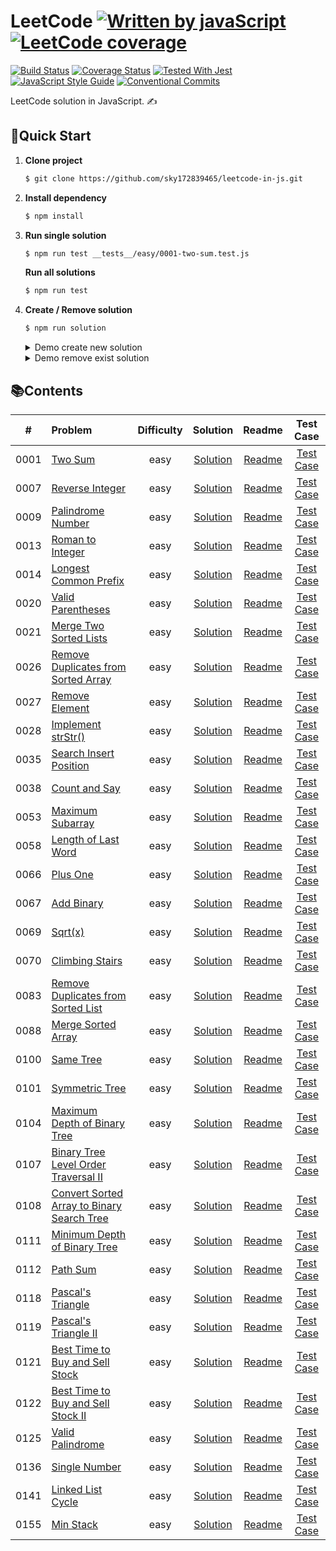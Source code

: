 # LeetCode  [![Written by javaScript][javascript-image]][javascript-url] [![LeetCode coverage][leetcode-image]][leetcode-url]
[javascript-image]: https://img.shields.io/badge/Language-JavaScript-yellow.svg
[javascript-url]: https://zh.wikipedia.org/wiki/JavaScript
[leetcode-image]: https://leetcode-badge.chyroc.cn/?name=sky172839465&leetcode_badge_style=Solved/Total-{{.solved_question}}/{{.all_question}}-green.svg
[leetcode-url]: https://leetcode.com/sky172839465

[![Build Status][travis-image]][travis-url]
[![Coverage Status][codecov-image]][codecov-url]
[![Tested With Jest][jest-image]][jest-url]
[![JavaScript Style Guide][standard-image]][standard-url]
[![Conventional Commits][conventional-commits-image]][conventional-commits-url]

[travis-image]: https://img.shields.io/travis/sky172839465/leetcode-in-js.svg?branch=master
[travis-url]: https://travis-ci.org/sky172839465/leetcode-in-js
[codecov-image]: https://img.shields.io/codecov/c/github/sky172839465/leetcode-in-js.svg
[codecov-url]: https://codecov.io/gh/sky172839465/leetcode-in-js
[jest-image]: https://img.shields.io/badge/tested_with-jest-99424f.svg
[jest-url]: https://github.com/facebook/jest
[standard-image]: https://img.shields.io/badge/code_style-standard-brightgreen.svg
[standard-url]: https://standardjs.com
[conventional-commits-image]: https://img.shields.io/badge/Conventional%20Commits-1.0.0-yellow.svg
[conventional-commits-url]: https://conventionalcommits.org
LeetCode solution in JavaScript. ✍️

## 🚀**Quick Start**
1. **Clone project**
    ```sh
    $ git clone https://github.com/sky172839465/leetcode-in-js.git
    ```
2. **Install dependency**
    ```sh
    $ npm install
    ```
3. **Run single solution**
    ```sh
    $ npm run test __tests__/easy/0001-two-sum.test.js
    ```
    **Run all solutions**
    ```sh
    $ npm run test
    ```
4.  **Create / Remove solution**
    ```sh
    $ npm run solution
    ```
    <details>
      <summary>Demo create new solution</summary>

      ![create-solution](https://user-images.githubusercontent.com/9082423/58757240-7391a400-853b-11e9-9716-f2d13b286fbf.gif)
    </details>
    <details>
    <summary>Demo remove exist solution</summary>

      ![remove-solution](https://user-images.githubusercontent.com/9082423/58757241-742a3a80-853b-11e9-873e-e1bc0feb6a8c.gif)
    </details>

## 📚**Contents**
| # | Problem | Difficulty | Solution | Readme | Test Case |
| :---: | :--- | :---: | :---: | :---: | :---: |
|0001|[Two Sum](https://leetcode.com/problems/two-sum)|easy|[Solution](./src/easy/0001-two-sum/index.js)|[Readme](./src/easy/0001-two-sum/README.md)|[Test Case](./__tests__/easy/0001-two-sum.test.js)|
|0007|[Reverse Integer](https://leetcode.com/problems/reverse-integer)|easy|[Solution](./src/easy/0007-reverse-integer/index.js)|[Readme](./src/easy/0007-reverse-integer/README.md)|[Test Case](./__tests__/easy/0007-reverse-integer.test.js)|
|0009|[Palindrome Number](https://leetcode.com/problems/palindrome-number)|easy|[Solution](./src/easy/0009-palindrome-number/index.js)|[Readme](./src/easy/0009-palindrome-number/README.md)|[Test Case](./__tests__/easy/0009-palindrome-number.test.js)|
|0013|[Roman to Integer](https://leetcode.com/problems/roman-to-integer)|easy|[Solution](./src/easy/0013-roman-to-integer/index.js)|[Readme](./src/easy/0013-roman-to-integer/README.md)|[Test Case](./__tests__/easy/0013-roman-to-integer.test.js)|
|0014|[Longest Common Prefix](https://leetcode.com/problems/longest-common-prefix)|easy|[Solution](./src/easy/0014-longest-common-prefix/index.js)|[Readme](./src/easy/0014-longest-common-prefix/README.md)|[Test Case](./__tests__/easy/0014-longest-common-prefix.test.js)|
|0020|[Valid Parentheses](https://leetcode.com/problems/valid-parentheses)|easy|[Solution](./src/easy/0020-valid-parentheses/index.js)|[Readme](./src/easy/0020-valid-parentheses/README.md)|[Test Case](./__tests__/easy/0020-valid-parentheses.test.js)|
|0021|[Merge Two Sorted Lists](https://leetcode.com/problems/merge-two-sorted-lists)|easy|[Solution](./src/easy/0021-merge-two-sorted-lists/index.js)|[Readme](./src/easy/0021-merge-two-sorted-lists/README.md)|[Test Case](./__tests__/easy/0021-merge-two-sorted-lists.test.js)|
|0026|[Remove Duplicates from Sorted Array](https://leetcode.com/problems/remove-duplicates-from-sorted-array)|easy|[Solution](./src/easy/0026-remove-duplicates-from-sorted-array/index.js)|[Readme](./src/easy/0026-remove-duplicates-from-sorted-array/README.md)|[Test Case](./__tests__/easy/0026-remove-duplicates-from-sorted-array.test.js)|
|0027|[Remove Element](https://leetcode.com/problems/remove-element)|easy|[Solution](./src/easy/0027-remove-element/index.js)|[Readme](./src/easy/0027-remove-element/README.md)|[Test Case](./__tests__/easy/0027-remove-element.test.js)|
|0028|[Implement strStr()](https://leetcode.com/problems/implement-strstr)|easy|[Solution](./src/easy/0028-implement-strstr/index.js)|[Readme](./src/easy/0028-implement-strstr/README.md)|[Test Case](./__tests__/easy/0028-implement-strstr.test.js)|
|0035|[Search Insert Position](https://leetcode.com/problems/search-insert-position)|easy|[Solution](./src/easy/0035-search-insert-position/index.js)|[Readme](./src/easy/0035-search-insert-position/README.md)|[Test Case](./__tests__/easy/0035-search-insert-position.test.js)|
|0038|[Count and Say](https://leetcode.com/problems/count-and-say)|easy|[Solution](./src/easy/0038-count-and-say/index.js)|[Readme](./src/easy/0038-count-and-say/README.md)|[Test Case](./__tests__/easy/0038-count-and-say.test.js)|
|0053|[Maximum Subarray](https://leetcode.com/problems/maximum-subarray)|easy|[Solution](./src/easy/0053-maximum-subarray/index.js)|[Readme](./src/easy/0053-maximum-subarray/README.md)|[Test Case](./__tests__/easy/0053-maximum-subarray.test.js)|
|0058|[Length of Last Word](https://leetcode.com/problems/length-of-last-word)|easy|[Solution](./src/easy/0058-length-of-last-word/index.js)|[Readme](./src/easy/0058-length-of-last-word/README.md)|[Test Case](./__tests__/easy/0058-length-of-last-word.test.js)|
|0066|[Plus One](https://leetcode.com/problems/plus-one)|easy|[Solution](./src/easy/0066-plus-one/index.js)|[Readme](./src/easy/0066-plus-one/README.md)|[Test Case](./__tests__/easy/0066-plus-one.test.js)|
|0067|[Add Binary](https://leetcode.com/problems/add-binary)|easy|[Solution](./src/easy/0067-add-binary/index.js)|[Readme](./src/easy/0067-add-binary/README.md)|[Test Case](./__tests__/easy/0067-add-binary.test.js)|
|0069|[Sqrt(x)](https://leetcode.com/problems/sqrtx)|easy|[Solution](./src/easy/0069-sqrtx/index.js)|[Readme](./src/easy/0069-sqrtx/README.md)|[Test Case](./__tests__/easy/0069-sqrtx.test.js)|
|0070|[Climbing Stairs](https://leetcode.com/problems/climbing-stairs)|easy|[Solution](./src/easy/0070-climbing-stairs/index.js)|[Readme](./src/easy/0070-climbing-stairs/README.md)|[Test Case](./__tests__/easy/0070-climbing-stairs.test.js)|
|0083|[Remove Duplicates from Sorted List](https://leetcode.com/problems/remove-duplicates-from-sorted-list)|easy|[Solution](./src/easy/0083-remove-duplicates-from-sorted-list/index.js)|[Readme](./src/easy/0083-remove-duplicates-from-sorted-list/README.md)|[Test Case](./__tests__/easy/0083-remove-duplicates-from-sorted-list.test.js)|
|0088|[Merge Sorted Array](https://leetcode.com/problems/merge-sorted-array)|easy|[Solution](./src/easy/0088-merge-sorted-array/index.js)|[Readme](./src/easy/0088-merge-sorted-array/README.md)|[Test Case](./__tests__/easy/0088-merge-sorted-array.test.js)|
|0100|[Same Tree](https://leetcode.com/problems/same-tree)|easy|[Solution](./src/easy/0100-same-tree/index.js)|[Readme](./src/easy/0100-same-tree/README.md)|[Test Case](./__tests__/easy/0100-same-tree.test.js)|
|0101|[Symmetric Tree](https://leetcode.com/problems/symmetric-tree)|easy|[Solution](./src/easy/0101-symmetric-tree/index.js)|[Readme](./src/easy/0101-symmetric-tree/README.md)|[Test Case](./__tests__/easy/0101-symmetric-tree.test.js)|
|0104|[Maximum Depth of Binary Tree](https://leetcode.com/problems/maximum-depth-of-binary-tree)|easy|[Solution](./src/easy/0104-maximum-depth-of-binary-tree/index.js)|[Readme](./src/easy/0104-maximum-depth-of-binary-tree/README.md)|[Test Case](./__tests__/easy/0104-maximum-depth-of-binary-tree.test.js)|
|0107|[Binary Tree Level Order Traversal II](https://leetcode.com/problems/binary-tree-level-order-traversal-ii)|easy|[Solution](./src/easy/0107-binary-tree-level-order-traversal-ii/index.js)|[Readme](./src/easy/0107-binary-tree-level-order-traversal-ii/README.md)|[Test Case](./__tests__/easy/0107-binary-tree-level-order-traversal-ii.test.js)|
|0108|[Convert Sorted Array to Binary Search Tree](https://leetcode.com/problems/convert-sorted-array-to-binary-search-tree)|easy|[Solution](./src/easy/0108-convert-sorted-array-to-binary-search-tree/index.js)|[Readme](./src/easy/0108-convert-sorted-array-to-binary-search-tree/README.md)|[Test Case](./__tests__/easy/0108-convert-sorted-array-to-binary-search-tree.test.js)|
|0111|[Minimum Depth of Binary Tree](https://leetcode.com/problems/minimum-depth-of-binary-tree)|easy|[Solution](./src/easy/0111-minimum-depth-of-binary-tree/index.js)|[Readme](./src/easy/0111-minimum-depth-of-binary-tree/README.md)|[Test Case](./__tests__/easy/0111-minimum-depth-of-binary-tree.test.js)|
|0112|[Path Sum](https://leetcode.com/problems/path-sum)|easy|[Solution](./src/easy/0112-path-sum/index.js)|[Readme](./src/easy/0112-path-sum/README.md)|[Test Case](./__tests__/easy/0112-path-sum.test.js)|
|0118|[Pascal's Triangle](https://leetcode.com/problems/pascals-triangle)|easy|[Solution](./src/easy/0118-pascals-triangle/index.js)|[Readme](./src/easy/0118-pascals-triangle/README.md)|[Test Case](./__tests__/easy/0118-pascals-triangle.test.js)|
|0119|[Pascal's Triangle II](https://leetcode.com/problems/pascals-triangle-ii)|easy|[Solution](./src/easy/0119-pascals-triangle-ii/index.js)|[Readme](./src/easy/0119-pascals-triangle-ii/README.md)|[Test Case](./__tests__/easy/0119-pascals-triangle-ii.test.js)|
|0121|[Best Time to Buy and Sell Stock](https://leetcode.com/problems/best-time-to-buy-and-sell-stock)|easy|[Solution](./src/easy/0121-best-time-to-buy-and-sell-stock/index.js)|[Readme](./src/easy/0121-best-time-to-buy-and-sell-stock/README.md)|[Test Case](./__tests__/easy/0121-best-time-to-buy-and-sell-stock.test.js)|
|0122|[Best Time to Buy and Sell Stock II](https://leetcode.com/problems/best-time-to-buy-and-sell-stock-ii)|easy|[Solution](./src/easy/0122-best-time-to-buy-and-sell-stock-ii/index.js)|[Readme](./src/easy/0122-best-time-to-buy-and-sell-stock-ii/README.md)|[Test Case](./__tests__/easy/0122-best-time-to-buy-and-sell-stock-ii.test.js)|
|0125|[Valid Palindrome](https://leetcode.com/problems/valid-palindrome)|easy|[Solution](./src/easy/0125-valid-palindrome/index.js)|[Readme](./src/easy/0125-valid-palindrome/README.md)|[Test Case](./__tests__/easy/0125-valid-palindrome.test.js)|
|0136|[Single Number](https://leetcode.com/problems/single-number)|easy|[Solution](./src/easy/0136-single-number/index.js)|[Readme](./src/easy/0136-single-number/README.md)|[Test Case](./__tests__/easy/0136-single-number.test.js)|
|0141|[Linked List Cycle](https://leetcode.com/problems/linked-list-cycle)|easy|[Solution](./src/easy/0141-linked-list-cycle/index.js)|[Readme](./src/easy/0141-linked-list-cycle/README.md)|[Test Case](./__tests__/easy/0141-linked-list-cycle.test.js)|
|0155|[Min Stack](https://leetcode.com/problems/min-stack)|easy|[Solution](./src/easy/0155-min-stack/index.js)|[Readme](./src/easy/0155-min-stack/README.md)|[Test Case](./__tests__/easy/0155-min-stack.test.js)|
